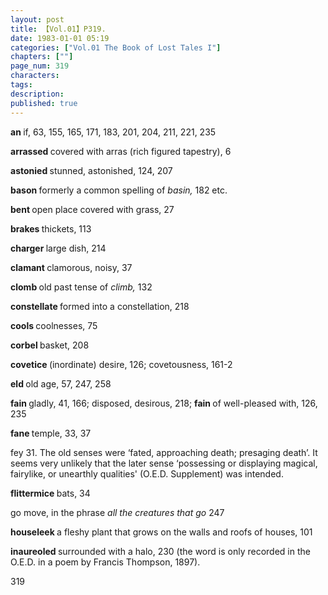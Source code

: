```yaml
---
layout: post
title: 【Vol.01】P319.
date: 1983-01-01 05:19
categories: ["Vol.01 The Book of Lost Tales I"]
chapters: [""]
page_num: 319
characters: 
tags: 
description: 
published: true
---
```


<p style="text-indent: 0;">
<B>an   </B>if, 63, 155, 165, 171, 183, 201, 204, 211, 221, 235
</p>

<B>arrassed   </B>covered with arras (rich figured tapestry), 6

<B>astonied   </B>stunned, astonished, 124, 207

<B>bason   </B>formerly a common spelling of <I>basin, </I>182 etc.

<B>bent   </B>open place covered with grass, 27

<B>brakes   </B>thickets, 113

<B>charger   </B>large dish, 214

<B>clamant   </B>clamorous, noisy, 37

<B>clomb   </B>old past tense of <I>climb, </I>132

<B>constellate   </B>formed into a constellation, 218

<B>cools   </B>coolnesses, 75

<B>corbel   </B>basket, 208

<B>covetice   </B>(inordinate) desire, 126; covetousness, 161-2

<B>eld   </B>old age, 57, 247, 258

<B>fain   </B>gladly, 41, 166; disposed, desirous, 218; <B>fain </B>of well-pleased with, 126, 235

<B>fane   </B>temple, 33, 37

fey   31. The old senses were ‘fated, approaching death; presaging death’. It seems very unlikely that the later sense ‘possessing or displaying magical, fairylike, or unearthly qualities' (O.E.D. Supplement) was intended.

<B>flittermice   </B>bats, 34

go   move, in the phrase <I>all the creatures that go </I>247

<B>houseleek   </B>a fleshy plant that grows on the walls and roofs of houses, 101

<B>inaureoled   </B>surrounded with a halo, 230 (the word is only recorded in the O.E.D. in a poem by Francis Thompson, 1897).

319

